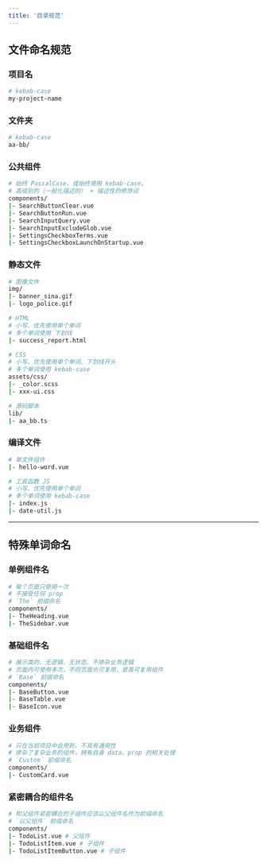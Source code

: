 ```yaml
---
title: '目录规范'
---
```


## 文件命名规范

### 项目名

```bash
# kebab-case
my-project-name
```

### 文件夹

```bash
# kebab-case
aa-bb/
```

### 公共组件

```bash
# 始终 PascalCase，或始终使用 kebab-case。
# 高级别的（一般化描述的） + 描述性的修饰词
components/
|- SearchButtonClear.vue
|- SearchButtonRun.vue
|- SearchInputQuery.vue
|- SearchInputExcludeGlob.vue
|- SettingsCheckboxTerms.vue
|- SettingsCheckboxLaunchOnStartup.vue
```

### 静态文件

```bash
# 图像文件
img/
|- banner_sina.gif
|- logo_police.gif

# HTML
# 小写、优先使用单个单词
# 多个单词使用 下划线
|- success_report.html

# CSS
# 小写、优先使用单个单词、下划线开头
# 多个单词使用 kebab-case
assets/css/
|- _color.scss
|- xxx-ui.css

# 源码脚本
lib/
|- aa_bb.ts
```

### 编译文件

```bash
# 单文件组件
|- hello-word.vue

# 工具函数 JS
# 小写、优先使用单个单词
# 多个单词使用 kebab-case
|- index.js
|- date-util.js
```

<hr />

## 特殊单词命名

### 单例组件名

```bash
# 每个页面只使用一次
# 不接受任何 prop
# `The` 前缀命名
components/
|- TheHeading.vue
|- TheSidebar.vue
```

### 基础组件名

```bash
# 展示类的、无逻辑、无状态、不掺杂业务逻辑
# 页面内可使用多次，不同页面也可复用，是高可复用组件
# `Base` 前缀命名
components/
|- BaseButton.vue
|- BaseTable.vue
|- BaseIcon.vue
```

### 业务组件

```bash
# 只在当前项目中会用到，不具有通用性
# 掺杂了复杂业务的组件，拥有自身 data、prop 的相关处理
# `Custom` 前缀命名
components/
|- CustomCard.vue
```

### 紧密耦合的组件名

```bash
# 和父组件紧密耦合的子组件应该以父组件名作为前缀命名
# `以父组件` 前缀命名
components/
|- TodoList.vue # 父组件
|- TodoListItem.vue # 子组件
|- TodoListItemButton.vue # 子组件
```
